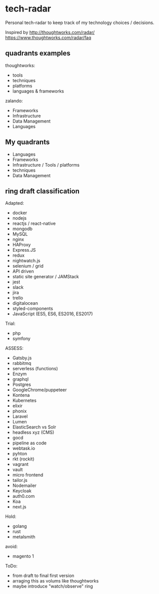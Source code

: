 # tech-radar
Personal tech-radar to keep track of my technology choices / decisions.

Inspired by http://thoughtworks.com/radar/
https://www.thoughtworks.com/radar/faq

## quadrants examples
thoughtworks:
- tools
- techniques
- platforms
- languages & frameworks

zalando:
- Frameworks
- Infrastructure
- Data Management
- Languages

## My quadrants
- Languages
- Frameworks
- Infrastructure / Tools / platforms
- techniques
- Data Management

## ring draft classification

Adapted:
- docker
- nodejs
- reactjs / react-native
- mongodb
- MySQL
- nginx
- HAProxy
- Express.JS
- redux
- nightwatch.js
- selenium / grid
- API driven
- static site generator / JAMStack
- jest
- slack
- jira
- trello
- digitalocean
- styled-components
- JavaScript (ES5, ES6, ES2016, ES2017)

Trial:
- php
- symfony

ASSESS:
- Gatsby.js
- rabbitmq
- serverless (functions)
- Enzym
- graphql
- Postgres
- GoogleChrome/puppeteer
- Kontena
- Kubernetes
- elixir
- phonix
- Laravel
- Lumen
- ElasticSearch vs Solr
- headless xyz (CMS)
- gocd
- pipeline as code
- webtask.io
- pyhton
- rkt (rockit)
- vagrant
- vault
- micro frontend
- tailor.js
- Nodemailer
- Keycloak
- auth0.com
- Koa
- next.js

Hold:
- golang
- rust
- metalsmith

avoid:
- magento 1

ToDo:
- from draft to final first version
- arraging this as volums like thoughtworks
- maybe introduce "watch/observe" ring
